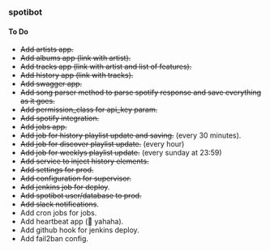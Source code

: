 ### spotibot


#### To Do

* ~~Add artists app.~~
* ~~Add albums app (link with artist).~~
* ~~Add tracks app (link with artist and list of features).~~
* ~~Add history app (link with tracks).~~
* ~~Add swagger app.~~
* ~~Add song parser method to parse spotify response and save everything as it goes.~~  
* ~~Add permission_class for api_key param.~~  
* ~~Add spotify integration.~~
* ~~Add jobs app.~~
* ~~Add job for history playlist update and saving.~~ (every 30 minutes).
* ~~Add job for discover playlist update.~~ (every hour)
* ~~Add job for weeklys playlist update.~~ (every sunday at 23:59)
* ~~Add service to inject history elements.~~
* ~~Add settings for prod.~~
* ~~Add configuration for supervisor.~~
* ~~Add jenkins job for deploy~~.
* ~~Add spotibot user/database to prod.~~
* ~~Add slack notifications~~.
* Add cron jobs for jobs.
* Add heartbeat app (🌿 yahaha).
* Add github hook for jenkins deploy.
* Add fail2ban config.
